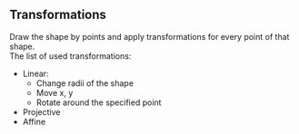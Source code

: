 ## Transformations
Draw the shape by points and apply transformations for every point of that shape.  
The list of used transformations:
* Linear:
  * Change radii of the shape
  * Move x, y
  * Rotate around the specified point
* Projective
* Affine
